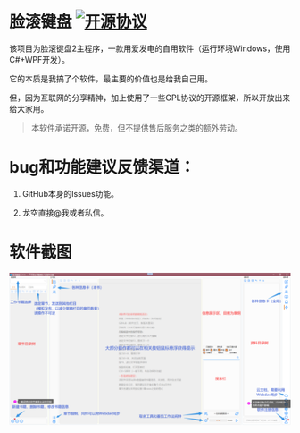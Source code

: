 # 脸滚键盘 [![开源协议](https://img.shields.io/badge/License-GPL3-blueviolet.svg)](https://github.com/asasn/Scroll-across-the-keyboard-with-your-face2/blob/master/LICENSE)

该项目为脸滚键盘2主程序，一款用爱发电的自用软件（运行环境Windows，使用C#+WPF开发）。

它的本质是我搞了个软件，最主要的价值也是给我自己用。

但，因为互联网的分享精神，加上使用了一些GPL协议的开源框架，所以开放出来给大家用。

> 本软件承诺开源，免费，但不提供售后服务之类的额外劳动。

# bug和功能建议反馈渠道：

1. GitHub本身的Issues功能。

1. 龙空直接@我或者私信。

# 软件截图

![软件截图](https://github.com/asasn/Scroll-across-the-keyboard-with-your-face2/raw/master/相关图片/主界面未注册.png)